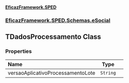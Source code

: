 #### [EficazFramework.SPED](EficazFrameworkSPED.md 'EficazFramework SPED')
### [EficazFramework.SPED.Schemas.eSocial](EficazFramework.SPED.Schemas.eSocial.md 'EficazFramework.SPED.Schemas.eSocial')

## TDadosProcessamento Class
### Properties

| Name | Type | |
| :--- | :---: | :--- |
| versaoAplicativoProcessamentoLote | `String` |  |
